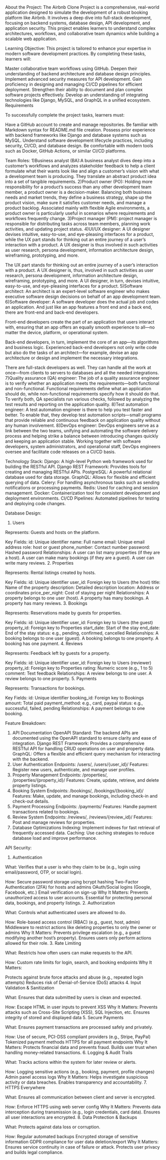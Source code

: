 About the Project:
The Airbnb Clone Project is a comprehensive, real-world application designed to simulate the development of a robust booking platform like Airbnb. It involves a deep dive into full-stack development, focusing on backend systems, database design, API development, and application security. This project enables learners to understand complex architectures, workflows, and collaborative team dynamics while building a scalable web application.

Learning Objective:
This project is tailored to enhance your expertise in modern software development practices. By completing these tasks, learners will:

Master collaborative team workflows using GitHub.
Deepen their understanding of backend architecture and database design principles.
Implement advanced security measures for API development.
Gain proficiency in designing and managing CI/CD pipelines for efficient deployment.
Strengthen their ability to document and plan complex software projects effectively.
Develop an understanding of integrating technologies like Django, MySQL, and GraphQL in a unified ecosystem.
Requirements

To successfully complete the project tasks, learners must:

Have a GitHub account to create and manage repositories.
Be familiar with Markdown syntax for README.md file creation.
Possess prior experience with backend frameworks like Django and database systems such as MySQL.
Understand software development lifecycle practices, including security, CI/CD, and database design.
Be comfortable with modern tools such as Docker, GitHub Actions, or similar CI/CD platforms.

Team Roles:
1)Business analyst (BA):A business analyst dives deep into a customer’s workflows and analyzes stakeholder feedback to help a client formulate what their wants look like and align a customer’s vision with what a development team is producing. They translate an abstract product idea into a set of tangible requirements.
2)Product owner (PO): Holding more responsibility for a product’s success than any other development team member, a product owner is a decision-maker. Balancing both business needs and market trends, they define a business strategy, shape up the product vision, make sure it satisfies customer needs, and manage a product backlog. Associated mainly with flexible Agile environments, a product owner is particularly useful in scenarios where requirements and workflows frequently change.
3)Project manager (PM): project manager is responsible for distributing tasks across team members, planning work activities, and updating project status.
4)UI/UX designer: A UI designer devises intuitive, easy-to-use, and eye-pleasing interfaces for a product, while the UX part stands for thinking out an entire journey of a user’s interaction with a product. A UX designer is thus involved in such activities as user research, persona development, information architecture design, wireframing, prototyping, and more.

The UX part stands for thinking out an entire journey of a user’s interaction with a product. A UX designer is, thus, involved in such activities as user research, persona development, information architecture design, wireframing, prototyping, and more. A UI designer, in turn, devises intuitive, easy-to-use, and eye-pleasing interfaces for a product.
5)Software architect: An architect is an expert-level software engineer who makes executive software design decisions on behalf of an app development team.
6)Software developer: A software developer does the actual job and codes an application. And just like an app features a front end and a back end, there are front-end and back-end developers.

Front-end developers create the part of an application that users interact with, ensuring that an app offers an equally smooth experience to all—no matter the device, platform, or operational system.

Back-end developers, in turn, implement the core of an app—its algorithms and business logic. Experienced back-end developers not only write code but also do the tasks of an architect—for example, devise an app architecture or design and implement the necessary integrations.

There are full-stack developers as well. They can handle all the work at once—from clients to servers to databases and all the needed integrations.
7)Quality assurance (QA) engineer: The job of a quality assurance engineer is to verify whether an application meets the requirements—both functional and non-functional. Functional requirements define what an application should do, while non-functional requirements specify how it should do that. To verify both, QA specialists run various checks, followed by analyzing the test results and reporting on the application quality.
8)Test automation engineer: A test automation engineer is there to help you test faster and better. To enable that, they develop test automation scripts—small programs that provide reliable and continuous feedback on application quality without any human involvement.
8)DevOps engineer:  DevOps engineers serve as a link between the two teams, unifying and automating the software delivery process and helping strike a balance between introducing changes quickly and keeping an application stable. Working together with software developers, system administrators, and operational staff, DevOps engineers oversee and facilitate code releases on a CI/CD basis.

Technology Stack:
Django: A high-level Python web framework used for building the RESTful API.
Django REST Framework: Provides tools for creating and managing RESTful APIs.
PostgreSQL: A powerful relational database used for data storage.
GraphQL: Allows for flexible and efficient querying of data.
Celery: For handling asynchronous tasks such as sending notifications or processing payments.
Redis: Used for caching and session management.
Docker: Containerization tool for consistent development and deployment environments.
CI/CD Pipelines: Automated pipelines for testing and deploying code changes.


Database Design:

1. Users

Represents: Guests and hosts on the platform.

Key Fields:
id: Unique identifier
name: Full name
email: Unique email address
role: host or guest
phone_number: Contact number
password: Hashed password
Relationships:
A user can list many properties (if they are a host).
A user can make many bookings (if they are a guest).
A user can write many reviews.
2. Properties

Represents: Rental listings created by hosts.

Key Fields:
id: Unique identifier
user_id: Foreign key to Users (the host)
title: Name of the property
description: Detailed description
location: Address or coordinates
price_per_night: Cost of staying per night
Relationships:
A property belongs to one user (host).
A property has many bookings.
A property has many reviews.
3. Bookings

Represents: Reservations made by guests for properties.

Key Fields:
id: Unique identifier
user_id: Foreign key to Users (the guest)
property_id: Foreign key to Properties
start_date: Start of the stay
end_date: End of the stay
status: e.g., pending, confirmed, cancelled
Relationships:
A booking belongs to one user (guest).
A booking belongs to one property.
A booking has one payment.
4. Reviews

Represents: Feedback left by guests for a property.

Key Fields:
id: Unique identifier
user_id: Foreign key to Users (reviewer)
property_id: Foreign key to Properties
rating: Numeric score (e.g., 1 to 5)
comment: Text feedback
Relationships:
A review belongs to one user.
A review belongs to one property.
5. Payments

Represents: Transactions for bookings.

Key Fields:
id: Unique identifier
booking_id: Foreign key to Bookings
amount: Total paid
payment_method: e.g., card, paypal
status: e.g., successful, failed, pending
Relationships:
A payment belongs to one booking.


Feature Breakdown:
1. API Documentation
OpenAPI Standard: The backend APIs are documented using the OpenAPI standard to ensure clarity and ease of integration.
Django REST Framework: Provides a comprehensive RESTful API for handling CRUD operations on user and property data.
GraphQL: Offers a flexible and efficient query mechanism for interacting with the backend.
2. User Authentication
Endpoints: /users/, /users/{user_id}/
Features: Register new users, authenticate, and manage user profiles.
3. Property Management
Endpoints: /properties/, /properties/{property_id}/
Features: Create, update, retrieve, and delete property listings.
4. Booking System
Endpoints: /bookings/, /bookings/{booking_id}/
Features: Make, update, and manage bookings, including check-in and check-out details.
5. Payment Processing
Endpoints: /payments/
Features: Handle payment transactions related to bookings.
6. Review System
Endpoints: /reviews/, /reviews/{review_id}/
Features: Post and manage reviews for properties.
7. Database Optimizations
Indexing: Implement indexes for fast retrieval of frequently accessed data.
Caching: Use caching strategies to reduce database load and improve performance.


API Security:
1. Authentication

What: Verifies that a user is who they claim to be (e.g., login using email/password, OTP, or social login).

How:
Secure password storage using bcrypt hashing
Two-Factor Authentication (2FA) for hosts and admins
OAuth/Social logins (Google, Facebook, etc.)
Email verification on sign-up
Why It Matters:
Prevents unauthorized access to user accounts.
Essential for protecting personal data, bookings, and property listings.
2. Authorization

What: Controls what authenticated users are allowed to do.

How:
Role-based access control (RBAC) (e.g., guest, host, admin)
Middleware to restrict actions like deleting properties to only the owner or admins
Why It Matters:
Prevents privilege escalation (e.g., a guest modifying another host’s property).
Ensures users only perform actions allowed for their role.
3. Rate Limiting

What: Restricts how often users can make requests to the API.

How:
Custom rate limits for login, search, and booking endpoints
Why It Matters:

Protects against brute force attacks and abuse (e.g., repeated login attempts)
Reduces risk of Denial-of-Service (DoS) attacks
4. Input Validation & Sanitization

What: Ensures that data submitted by users is clean and expected.

How:
Escape HTML in user inputs to prevent XSS
Why It Matters:
Prevents attacks such as Cross-Site Scripting (XSS), SQL Injection, etc.
Ensures integrity of stored and displayed data
5. Secure Payments

What: Ensures payment transactions are processed safely and privately.

How:
Use of secure, PCI-DSS compliant providers (e.g., Stripe, PayPal)
Tokenized payment methods
HTTPS for all payment endpoints
Why It Matters:
Protects financial data and prevents fraud.
Builds user trust when handling money-related transactions.
6. Logging & Audit Trails

What: Tracks actions within the system for later review or alerts.

How:
Logging sensitive actions (e.g., booking, payment, profile changes)
Admin panel access logs
Why It Matters:
Helps investigate suspicious activity or data breaches.
Enables transparency and accountability.
7. HTTPS Everywhere

What: Ensures all communication between client and server is encrypted.

How:
Enforce HTTPS using web server config 
Why It Matters:
Prevents data interception during transmission (e.g., login credentials, card data).
Ensures all user interactions are encrypted.
8. Data Protection & Backups

What: Protects against data loss or corruption.

How:
Regular automated backups
Encrypted storage of sensitive information
GDPR compliance for user data deletion/export
Why It Matters:
Ensures service continuity in case of failure or attack.
Protects user privacy and builds legal compliance.
